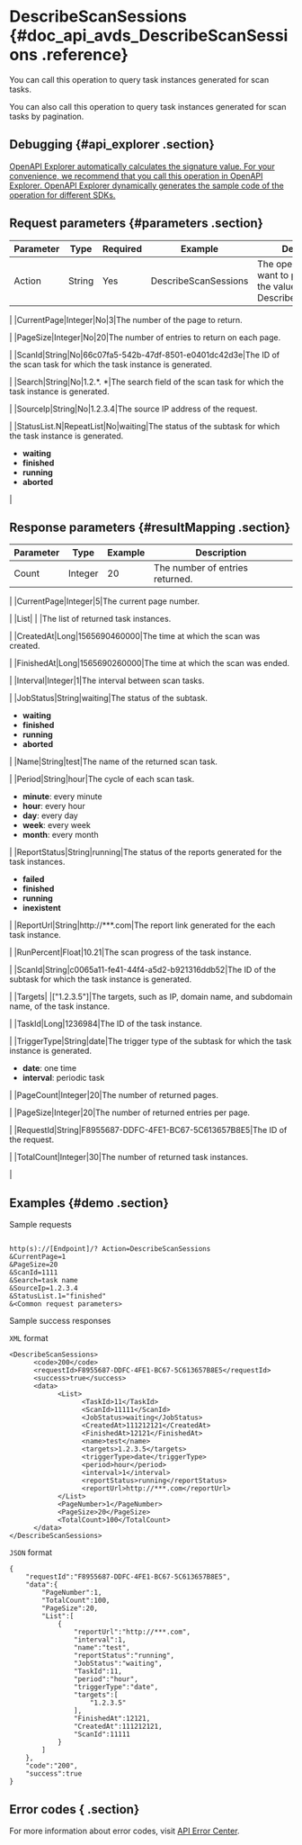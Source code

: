 # DescribeScanSessions {#doc_api_avds_DescribeScanSessions .reference}

You can call this operation to query task instances generated for scan tasks.

You can also call this operation to query task instances generated for scan tasks by pagination.

## Debugging {#api_explorer .section}

[OpenAPI Explorer automatically calculates the signature value. For your convenience, we recommend that you call this operation in OpenAPI Explorer. OpenAPI Explorer dynamically generates the sample code of the operation for different SDKs.](https://api.aliyun.com/#product=avds&api=DescribeScanSessions&type=RPC&version=2017-11-29)

## Request parameters {#parameters .section}

|Parameter|Type|Required|Example|Description|
|---------|----|--------|-------|-----------|
|Action|String|Yes|DescribeScanSessions|The operation that you want to perform. Set the value to DescribeScanSessions.

 |
|CurrentPage|Integer|No|3|The number of the page to return.

 |
|PageSize|Integer|No|20|The number of entries to return on each page.

 |
|ScanId|String|No|66c07fa5-542b-47df-8501-e0401dc42d3e|The ID of the scan task for which the task instance is generated.

 |
|Search|String|No|1.2.\*. \*|The search field of the scan task for which the task instance is generated.

 |
|SourceIp|String|No|1.2.3.4|The source IP address of the request.

 |
|StatusList.N|RepeatList|No|waiting|The status of the subtask for which the task instance is generated.

 -   **waiting**
-   **finished**
-   **running**
-   **aborted**

 |

## Response parameters {#resultMapping .section}

|Parameter|Type|Example|Description|
|---------|----|-------|-----------|
|Count|Integer|20|The number of entries returned.

 |
|CurrentPage|Integer|5|The current page number.

 |
|List| | |The list of returned task instances.

 |
|CreatedAt|Long|1565690460000|The time at which the scan was created.

 |
|FinishedAt|Long|1565690260000|The time at which the scan was ended.

 |
|Interval|Integer|1|The interval between scan tasks.

 |
|JobStatus|String|waiting|The status of the subtask.

 -   **waiting**
-   **finished**
-   **running**
-   **aborted**

 |
|Name|String|test|The name of the returned scan task.

 |
|Period|String|hour|The cycle of each scan task.

 -   **minute**: every minute
-   **hour**: every hour
-   **day**: every day
-   **week**: every week
-   **month**: every month

 |
|ReportStatus|String|running|The status of the reports generated for the task instances.

 -   **failed**
-   **finished**
-   **running**
-   **inexistent**

 |
|ReportUrl|String|http://\*\*\*.com|The report link generated for the each task instance.

 |
|RunPercent|Float|10.21|The scan progress of the task instance.

 |
|ScanId|String|c0065a11-fe41-44f4-a5d2-b921316ddb52|The ID of the subtask for which the task instance is generated.

 |
|Targets| |\["1.2.3.5"\]|The targets, such as IP, domain name, and subdomain name, of the task instance.

 |
|TaskId|Long|1236984|The ID of the task instance.

 |
|TriggerType|String|date|The trigger type of the subtask for which the task instance is generated.

 -   **date**: one time
-   **interval**: periodic task

 |
|PageCount|Integer|20|The number of returned pages.

 |
|PageSize|Integer|20|The number of returned entries per page.

 |
|RequestId|String|F8955687-DDFC-4FE1-BC67-5C613657B8E5|The ID of the request.

 |
|TotalCount|Integer|30|The number of returned task instances.

 |

## Examples {#demo .section}

Sample requests

``` {#request_demo}

http(s)://[Endpoint]/? Action=DescribeScanSessions
&CurrentPage=1
&PageSize=20
&ScanId=1111
&Search=task name
&SourceIp=1.2.3.4
&StatusList.1="finished"
&<Common request parameters>

```

Sample success responses

`XML` format

``` {#xml_return_success_demo}
<DescribeScanSessions>
      <code>200</code>
	  <requestId>F8955687-DDFC-4FE1-BC67-5C613657B8E5</requestId>
	  <success>true</success>
	  <data>
		    <List>
			      <TaskId>11</TaskId>
			      <ScanId>11111</ScanId>
			      <JobStatus>waiting</JobStatus>
			      <CreatedAt>111212121</CreatedAt>
			      <FinishedAt>12121</FinishedAt>
			      <name>test</name>
			      <targets>1.2.3.5</targets>
			      <triggerType>date</triggerType>
			      <period>hour</period>
			      <interval>1</interval>
			      <reportStatus>running</reportStatus>
			      <reportUrl>http://***.com</reportUrl>
		    </List>
		    <PageNumber>1</PageNumber>
		    <PageSize>20</PageSize>
		    <TotalCount>100</TotalCount>
	  </data>
</DescribeScanSessions>
```

`JSON` format

``` {#json_return_success_demo}
{
	"requestId":"F8955687-DDFC-4FE1-BC67-5C613657B8E5",
	"data":{
		"PageNumber":1,
		"TotalCount":100,
		"PageSize":20,
		"List":[
			{
				"reportUrl":"http://***.com",
				"interval":1,
				"name":"test",
				"reportStatus":"running",
				"JobStatus":"waiting",
				"TaskId":11,
				"period":"hour",
				"triggerType":"date",
				"targets":[
					"1.2.3.5"
				],
				"FinishedAt":12121,
				"CreatedAt":111212121,
				"ScanId":11111
			}
		]
	},
	"code":"200",
	"success":true
}
```

## Error codes { .section}

For more information about error codes, visit [API Error Center](https://error-center.alibabacloud.com/status/product/avds).

